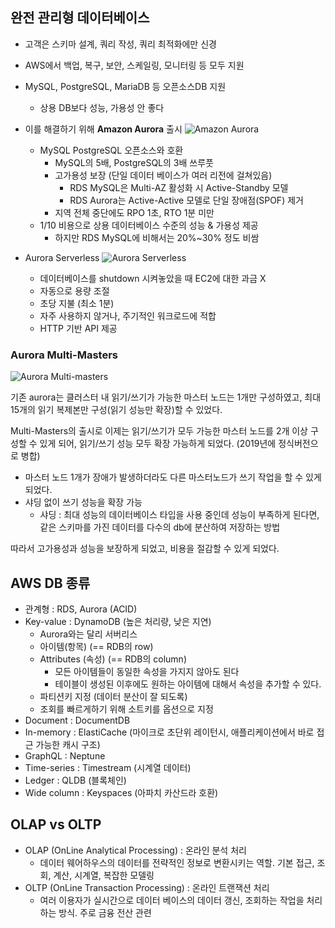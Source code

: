 ## 완전 관리형 데이터베이스

- 고객은 스키마 설계, 쿼리 작성, 쿼리 최적화에만 신경
- AWS에서 백업, 복구, 보안, 스케일링, 모니터링 등 모두 지원
- MySQL, PostgreSQL, MariaDB 등 오픈소스DB 지원

  - 상용 DB보다 성능, 가용성 안 좋다

- 이를 해결하기 위해 **Amazon Aurora** 출시
  ![Amazon Aurora](https://docs.aws.amazon.com/ko_kr/AmazonRDS/latest/AuroraUserGuide/images/AuroraArch001.png)
  - MySQL PostgreSQL 오픈소스와 호환
    - MySQL의 5배, PostgreSQL의 3배 쓰루풋
    - 고가용성 보장 (단일 데이터 베이스가 여러 리전에 걸쳐있음)
      - RDS MySQL은 Multi-AZ 활성화 시 Active-Standby 모델
      - RDS Aurora는 Active-Active 모델로 단일 장애점(SPOF) 제거
    - 지역 전체 중단에도 RPO 1초, RTO 1분 미만
  - 1/10 비용으로 상용 데이터베이스 수준의 성능 & 가용성 제공
    - 하지만 RDS MySQL에 비해서는 20%~30% 정도 비쌈
- Aurora Serverless
  ![Aurora Serverless](https://d2908q01vomqb2.cloudfront.net/da4b9237bacccdf19c0760cab7aec4a8359010b0/2018/08/08/vpc-883x1024.png)
  - 데이터베이스를 shutdown 시켜놓았을 때 EC2에 대한 과금 X
  - 자동으로 용량 조절
  - 초당 지불 (최소 1분)
  - 자주 사용하지 않거나, 주기적인 워크로드에 적합
  - HTTP 기반 API 제공

### Aurora Multi-Masters

![Aurora Multi-masters](https://d2908q01vomqb2.cloudfront.net/887309d048beef83ad3eabf2a79a64a389ab1c9f/2019/06/11/A.jpg)

기존 aurora는 클러스터 내 읽기/쓰기가 가능한 마스터 노드는 1개만 구성하였고, 최대 15개의 읽기 복제본만 구성(읽기 성능만 확장)할 수 있었다.

Multi-Masters의 출시로 이제는 읽기/쓰기가 모두 가능한 마스터 노드를 2개 이상 구성할 수 있게 되어, 읽기/쓰기 성능 모두 확장 가능하게 되었다. (2019년에 정식버전으로 병합)

- 마스터 노드 1개가 장애가 발생하더라도 다른 마스터노드가 쓰기 작업을 할 수 있게 되었다.
- 샤딩 없이 쓰기 성능을 확장 가능
  - 샤딩 : 최대 성능의 데이터베이스 타입을 사용 중인데 성능이 부족하게 된다면, 같은 스키마를 가진 데이터를 다수의 db에 분산하여 저장하는 방법

따라서 고가용성과 성능을 보장하게 되었고, 비용을 절감할 수 있게 되었다.

## AWS DB 종류

- 관계형 : RDS, Aurora (ACID)
- Key-value : DynamoDB (높은 처리량, 낮은 지연)
  - Aurora와는 달리 서버리스
  - 아이템(항목) (== RDB의 row)
  - Attributes (속성) (== RDB의 column)
    - 모든 아이템들이 동일한 속성을 가지지 않아도 된다
    - 테이블이 생성된 이후에도 원하는 아이템에 대해서 속성을 추가할 수 있다.
  - 파티션키 지정 (데이터 분산이 잘 되도록)
  - 조회를 빠르게하기 위해 소트키를 옵션으로 지정
- Document : DocumentDB
- In-memory : ElastiCache (마이크로 초단위 레이턴시, 애플리케이션에서 바로 접근 가능한 캐시 구조)
- GraphQL : Neptune
- Time-series : Timestream (시계열 데이터)
- Ledger : QLDB (블록체인)
- Wide column : Keyspaces (아파치 카산드라 호환)

## OLAP vs OLTP

- OLAP (OnLine Analytical Processing) : 온라인 분석 처리
  - 데이터 웨어하우스의 데이터를 전략적인 정보로 변환시키는 역할. 기본 접근, 조회, 계산, 시계열, 복잡한 모델링
- OLTP (OnLine Transaction Processing) : 온라인 트랜잭션 처리
  - 여러 이용자가 실시간으로 데이터 베이스의 데이터 갱신, 조회하는 작업을 처리하는 방식. 주로 금융 전산 관련
